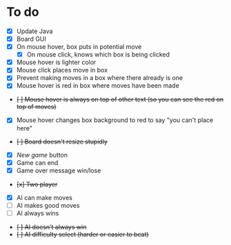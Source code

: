 # To do
- [x] Update Java
- [x] Board GUI
- [x] On mouse hover, box puts in potential move
    - [x] On mouse click, knows which box is being clicked
- [x] Mouse hover is lighter color
- [x] Mouse click places move in box
- [x] Prevent making moves in a box where there already is one
- [x] Mouse hover is red in box where moves have been made
- ~~[ ] Mouse hover is always on top of other text (so you can see the red on top of moves)~~
- [x] Mouse hover changes box background to red to say "you can't place here"
- ~~[ ] Board doesn't resize stupidly~~
- [x] *New game* button
- [x] Game can end
- [x] Game over message win/lose
- ~~[x] Two player~~
- [x] AI can make moves 
- [ ] AI makes good moves
- [ ] AI always wins
- ~~[ ] AI doesn't always win~~
- ~~[ ] AI difficulty select (harder or easier to beat)~~
